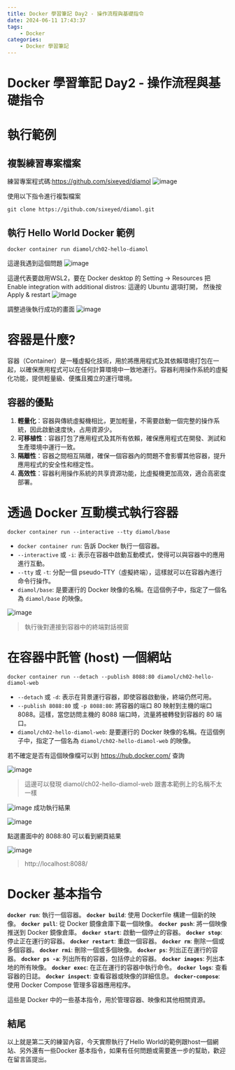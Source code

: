 ```yaml
---
title: Docker 學習筆記 Day2 - 操作流程與基礎指令
date: 2024-06-11 17:43:37
tags:
    - Docker
categories:
    - Docker 學習筆記
---
```

# Docker 學習筆記 Day2 - 操作流程與基礎指令

# 執行範例

## 複製練習專案檔案

練習專案程式碼:https://github.com/sixeyed/diamol 
![image](https://hackmd.io/_uploads/BktHImSrA.png)

使用以下指令進行複製檔案
```
git clone https://github.com/sixeyed/diamol.git
```

## 執行 Hello World Docker 範例
```
docker container run diamol/ch02-hello-diamol
```

這邊我遇到這個問題
![image](https://hackmd.io/_uploads/B13mwQBBC.png)

這邊代表要啟用WSL2，要在 Docker desktop 的 Setting -> Resources 把 
Enable integration with additional distros: 這邊的 Ubuntu 選項打開，
然後按 Apply & restart
![image](https://hackmd.io/_uploads/r11KvXSBC.png)

調整過後執行成功的畫面
![image](https://hackmd.io/_uploads/H1swMVrHR.png)

# 容器是什麼?
容器（Container）是一種虛擬化技術，用於將應用程式及其依賴環境打包在一起，以確保應用程式可以在任何計算環境中一致地運行。容器利用操作系統的虛擬化功能，提供輕量級、便攜且獨立的運行環境。

## 容器的優點

1. **輕量化**：容器與傳統虛擬機相比，更加輕量，不需要啟動一個完整的操作系統，因此啟動速度快，占用資源少。
2. **可移植性**：容器打包了應用程式及其所有依賴，確保應用程式在開發、測試和生產環境中運行一致。
3. **隔離性**：容器之間相互隔離，確保一個容器內的問題不會影響其他容器，提升應用程式的安全性和穩定性。
4. **高效性**：容器利用操作系統的共享資源功能，比虛擬機更加高效，適合高密度部署。

# 透過 Docker 互動模式執行容器

```
docker container run --interactive --tty diamol/base
```

- `docker container run`: 告訴 Docker 執行一個容器。
- `--interactive` 或 `-i`: 表示在容器中啟動互動模式，使得可以與容器中的應用進行互動。
- `--tty` 或 `-t`: 分配一個 pseudo-TTY（虛擬終端），這樣就可以在容器內進行命令行操作。
- `diamol/base`: 是要運行的 Docker 映像的名稱。在這個例子中，指定了一個名為 `diamol/base` 的映像。

![image](https://hackmd.io/_uploads/ryOskqrSC.png)
> 執行後對連接到容器中的終端對話視窗

# 在容器中託管 (host) 一個網站

```
docker container run --detach --publish 8088:80 diamol/ch02-hello-diamol-web
```

- `--detach` 或 `-d`: 表示在背景運行容器，即使容器啟動後，終端仍然可用。
- `--publish 8088:80` 或 `-p 8088:80`: 將容器的端口 80 映射到主機的端口 8088。這樣，當您訪問主機的 8088 端口時，流量將被轉發到容器的 80 端口。
- `diamol/ch02-hello-diamol-web`: 是要運行的 Docker 映像的名稱。在這個例子中，指定了一個名為 `diamol/ch02-hello-diamol-web` 的映像。

若不確定是否有這個映像檔可以到  https://hub.docker.com/ 查詢

![image](https://hackmd.io/_uploads/r18d_9HBA.png)
>這邊可以發現 diamol/ch02-hello-diamol-web 跟書本範例上的名稱不太一樣


![image](https://hackmd.io/_uploads/rkaXF9HBA.png)
成功執行結果

![image](https://hackmd.io/_uploads/ryMst5rr0.png)

點選畫面中的 8088:80 可以看到網頁結果

![image](https://hackmd.io/_uploads/rkVkc5rrR.png)
>http://localhost:8088/


# Docker 基本指令

**`docker run`**: 執行一個容器。
**`docker build`**: 使用 Dockerfile 構建一個新的映像。
**`docker pull`**: 從 Docker 鏡像倉庫下載一個映像。
**`docker push`**: 將一個映像推送到 Docker 鏡像倉庫。
**`docker start`**: 啟動一個停止的容器。
**`docker stop`**: 停止正在運行的容器。
**`docker restart`**: 重啟一個容器。
**`docker rm`**: 刪除一個或多個容器。
**`docker rmi`**: 刪除一個或多個映像。
**`docker ps`**: 列出正在運行的容器。
**`docker ps -a`**: 列出所有的容器，包括停止的容器。
**`docker images`**: 列出本地的所有映像。
**`docker exec`**: 在正在運行的容器中執行命令。
**`docker logs`**: 查看容器的日誌。
**`docker inspect`**: 查看容器或映像的詳細信息。
**`docker-compose`**: 使用 Docker Compose 管理多容器應用程序。

這些是 Docker 中的一些基本指令，用於管理容器、映像和其他相關資源。

## 結尾

以上就是第二天的練習內容，今天實際執行了Hello World的範例跟host一個網站、另外還有一些Docker 基本指令，如果有任何問題或需要進一步的幫助，歡迎在留言區提出。
